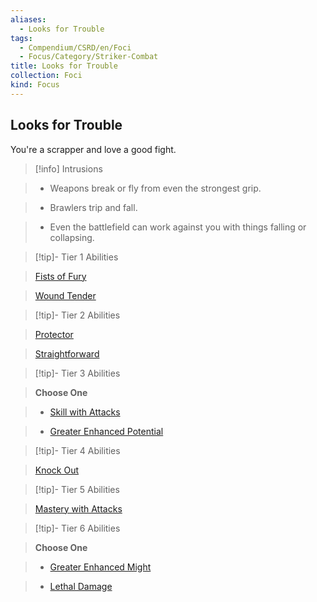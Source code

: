 ```yaml
---
aliases:
  - Looks for Trouble
tags:
  - Compendium/CSRD/en/Foci
  - Focus/Category/Striker-Combat
title: Looks for Trouble
collection: Foci
kind: Focus
---
```

## Looks for Trouble    
You're a scrapper and love a good fight.    
  
>[!info] Intrusions    
>- Weapons break or fly from even the strongest grip.    
>- Brawlers trip and fall.    
>- Even the battlefield can work against you with things falling or collapsing.    
  
  
>[!tip]- Tier 1 Abilities    
> [Fists of Fury](Fists-of-Fury.md)    
> [Wound Tender](Wound-Tender.md)    
  
  
>[!tip]- Tier 2 Abilities    
> [Protector](Protector.md)    
> [Straightforward](Straightforward.md)    
  
  
>[!tip]- Tier 3 Abilities    
> **Choose One**    
>- [Skill with Attacks](Skill-With-Attacks.md)    
>- [Greater Enhanced Potential](Greater-Enhanced-Potential.md)    
  
  
>[!tip]- Tier 4 Abilities    
> [Knock Out](Knock-Out.md)    
  
  
>[!tip]- Tier 5 Abilities    
> [Mastery with Attacks](Mastery-With-Attacks.md)    
  
  
>[!tip]- Tier 6 Abilities    
> **Choose One**    
>- [Greater Enhanced Might](Greater-Enhanced-Might.md)    
>- [Lethal Damage](Lethal-Damage.md)